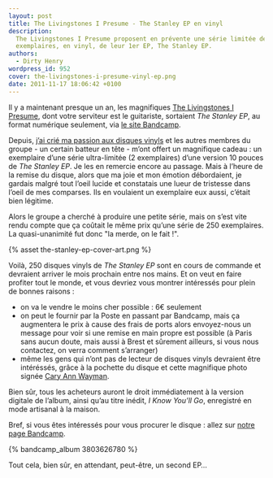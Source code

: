 ```yaml
---
layout: post
title: The Livingstones I Presume - The Stanley EP en vinyl
description:
  The Livingstones I Presume proposent en prévente une série limitée de 250
  exemplaires, en vinyl, de leur 1er EP, The Stanley EP.
authors:
  - Dirty Henry
wordpress_id: 952
cover: the-livingstones-i-presume-vinyl-ep.png
date: 2011-11-17 18:06:42 +0100
---
```


Il y a maintenant presque un an, les magnifiques [The Livingstones I
Presume][1], dont votre serviteur est le guitariste, sortaient _The Stanley EP_,
au format numérique seulement, via [le site Bandcamp][1].

Depuis, [j’ai crié ma passion aux disques vinyls][i849] et les autres membres du
groupe - un certain batteur en tête - m’ont offert un magnifique cadeau : un
exemplaire d’une série ultra-limitée (2 exemplaires) d’une version 10 pouces de
_The Stanley EP_. Je les en remercie encore au passage. Mais à l’heure de la
remise du disque, alors que ma joie et mon émotion débordaient, je gardais
malgré tout l’oeil lucide et constatais une lueur de tristesse dans l’oeil de
mes comparses. Ils en voulaient un exemplaire eux aussi, c’était bien légitime.

Alors le groupe a cherché à produire une petite série, mais on s’est vite rendu
compte que ça coûtait le même prix qu’une série de 250 exemplaires. La
quasi-unanimité fut donc "la merde, on le fait !".

{% asset the-stanley-ep-cover-art.png %}

Voilà, 250 disques vinyls de _The Stanley EP_ sont en cours de commande et
devraient arriver le mois prochain entre nos mains. Et on veut en faire profiter
tout le monde, et vous devriez vous montrer intéressés pour plein de bonnes
raisons :

- on va le vendre le moins cher possible : 6€ seulement
- on peut le fournir par la Poste en passant par Bandcamp, mais ça augmentera le
  prix à cause des frais de ports alors envoyez-nous un message pour voir si une
  remise en main propre est possible (à Paris sans aucun doute, mais aussi à
  Brest et sûrement ailleurs, si vous nous contactez, on verra comment
  s’arranger)
- même les gens qui n’ont pas de lecteur de disques vinyls devraient être
  intéréssés, grâce à la pochette du disque et cette magnifique photo signée
  [Cary Ann Wayman](http://www.cariwayman.com/).

Bien sûr, tous les acheteurs auront le droit immédiatement à la version digitale
de l’album, ainsi qu’au titre inédit, _I Know You’ll Go_, enregistré en mode
artisanal à la maison.

Bref, si vous êtes intéressés pour vous procurer le disque : allez sur [notre
page Bandcamp][1].

{% bandcamp_album 3803626780 %}

Tout cela, bien sûr, en attendant, peut-être, un second EP…

[1]: https://thelivingstonesipresume.bandcamp.com
[i849]:
  https://www.deadrooster.org/plaidoyer-en-faveur-du-retour-du-disque-vinyle/
